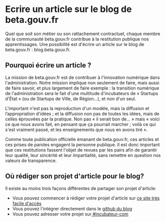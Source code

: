 # Ecrire un article sur le blog de beta.gouv.fr

Quel que soit son métier ou son rattachement contractuel, chaque membre de la communauté beta.gouv.fr contribue à la restitution publique nos apprentissages. Une possibilité est d'écrire un article sur le blog de beta.gouv.fr : blog.beta.gouv.fr.

## Pourquoi écrire un article ?

La mission de beta.gouv.fr est de contribuer à l'innovation numérique dans l'administration. Notre mission implique non seulement de faire, mais aussi de faire savoir, et plus largement de faire exemple : la transition numérique de l'administration sera le fait d'une multitude d'incubateurs de « Startups d'État » (ou de Startups de Ville, de Région…), et non d'un seul.

L'important n'est pas la reproduction d'un modèle, mais la diffusion et l’appropriation d'idées ; et la diffusion non pas de toutes les idées, mais de celles éprouvées par la pratique. Non pas « il serait bon de… » mais « voici ce que nous avons fait, en pensant que ça pourrait marcher ; voilà ce qui s'est vraiment passé, et les enseignements que nous en avons tiré ».

Comme toute publication officielle émanant de beta.gouv.fr, ces articles et ces prises de paroles engagent la personne publique. Il est donc important que ces restitutions fassent l'objet de revues par les pairs afin de garantir leur qualité, leur sincérité et leur impartialité, sans remettre en question nos valeurs de transparence.

## Où rédiger son projet d'article pour le blog?

Il existe au moins trois façons différentes de partager son projet d'article:

* Vous pouvez commencer à rédiger votre projet d'article sur [ce site très facile d'accès](https://blog.beta.gouv.fr/admin/#/collections/posts/new)
* Vous pouvez l'intégrer directement dans le [github du blog](https://github.com/betagouv/blog.beta.gouv.fr)
* Vous pouvez adresser votre projet sur[ #incubateur-com](https://mattermost.incubateur.net/betagouv/channels/incubateur-com)
